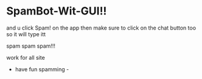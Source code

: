 # SpamBot-Wit-GUI!!


and u click Spam! on the app
then make sure to click on the chat button too so it will type itt



spam spam spam!!!

work for all site
- have fun spamming -
